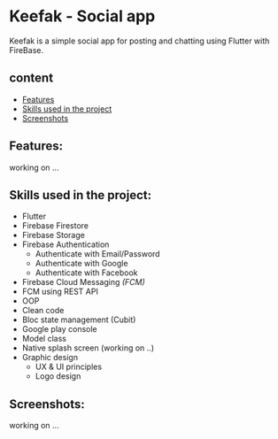 # Keefak - Social app

Keefak is a simple social app for posting and chatting using Flutter with FireBase.

## content

- [Features](#features)
- [Skills used in the project](#skills-used-in-the-project)
- [Screenshots](#screenshots)

## Features:

working on ...

## Skills used in the project:

- Flutter
- Firebase Firestore
- Firebase Storage
- Firebase Authentication
    - Authenticate with Email/Password
    - Authenticate with Google
    - Authenticate with Facebook
- Firebase Cloud Messaging *(FCM)*
- FCM using REST API
- OOP
- Clean code
- Bloc state management (Cubit)
- Google play console
- Model class
- Native splash screen (working on ..)
- Graphic design
    - UX & UI principles
    - Logo design

## Screenshots:

working on ...

